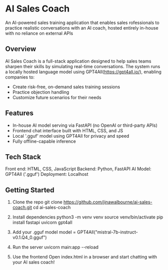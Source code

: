 # AI Sales Coach

An AI-powered sales training application that enables sales rofessionals to practice realistic conversations with an AI coach, hosted entirely in-house with no reliance on external APIs

## Overview
AI Sales Coach is a full-stack application designed to help sales teams sharpen their skills by simulating real-time conversations. The system runs a locally hosted language model using GPT4All(https://gpt4all.io/), enabling companies to:
- Create risk-free, on-demand sales training sessions
- Practice objection handling
- Customize future scenarios for their needs

## Features
- In-house AI model serving via FastAPI (no OpenAI or third-party APIs)
- Frontend chat interface built with HTML, CSS, and JS
- Local '.gguf' model using GPT4All for privacy and speed
- Fully offline-capable inference

## Tech Stack
Front end: HTML, CSS, JavaScript
Backend: Python, FastAPI
AI Model: GPT4All ('.gguf')
Deployment: Localhost

## Getting Started
1. Clone the repo
git clone https://github.com/jinawalbourne/ai-sales-coach.git
cd ai-sales-coach

2. Install dependencies
python3 -m venv venv
source venv/bin/activate
pip install fastapi uvicorn gpt4all

3. Add your .gguf model
model = GPT4All("mistral-7b-instruct-v0.1.Q4_0.gguf")

4. Run the server
uvicorn main:app --reload

5. Use the frontend
Open index.html in a browser and start chatting with your AI sales coach!